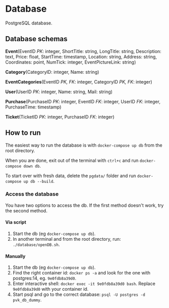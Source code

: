 # Database
PostgreSQL database.

## Database schemas

**Event**(EventID *PK*: integer, ShortTitle: string, LongTitle: string, Description: text, Price: float, StartTime: timestamp, Location: string, Address: string, Coordinates: point, NumTick: integer, EventPictureLink: string)

**Category**(CategoryID: integer, Name: string)

**EventCategories**(EventID *PK, FK*: integer, CategoryID *PK, FK*: integer)

**User**(UserID *PK*: integer, Name: string, Mail: string)

**Purchase**(PurchaseID *PK*: integer, EventID *FK*: integer, UserID *FK*: integer, PurchaseTime: timestamp)

**Ticket**(TicketID *PK*: integer, PurchaseID *FK*: integer)

## How to run
The easiest way to run the database is with `docker-compose up db` from the root directory.

When you are done, exit out of the terminal with `ctrl+c` and run `docker-compose down db`.

To start over with fresh data, delete the `pgdata/` folder and run `docker-compose up db --build`.

### Access the database
You have two options to access the db. If the first method doesn't work, try the second method.

#### Via script
1. Start the db (eg `docker-compose up db`).
1. In another terminal and from the root directory, run: `./database/openDB.sh`.

#### Manually
1. Start the db (eg `docker-compose up db`).
1. Find the right container id: `docker ps -a` and look for the one with postgres:14, eg. `9e0fdb8a39d0`.
1. Enter interactive shell: `docker exec -it 9e0fdb8a39d0 bash`. Replace `9e0fdb8a39d0` with your container id.
1. Start psql and go to the correct database: `psql -U postgres -d pvk_db_dummy`.
